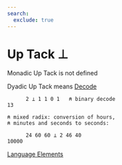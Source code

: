 ```yaml
---
search:
  exclude: true
---
```

<h1 class="heading"><span class="name">Up Tack</span> <span class="command">⊥</span></h1>

Monadic Up Tack is not defined

Dyadic Up Tack means
[Decode](../primitive-functions/decode.md)
```apl
      2 ⊥ 1 1 0 1   ⍝ binary decode
13

⍝ mixed radix: conversion of hours,
⍝ minutes and seconds to seconds:

      24 60 60 ⊥ 2 46 40
10000
```
[Language Elements](../glyphs.md)


